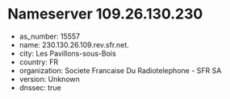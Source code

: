 # Nameserver 109.26.130.230

* as_number: 15557
* name: 230.130.26.109.rev.sfr.net.
* city: Les Pavillons-sous-Bois
* country: FR
* organization: Societe Francaise Du Radiotelephone - SFR SA
* version: Unknown
* dnssec: true
